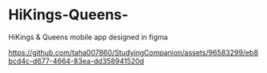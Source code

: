 # HiKings-Queens-
HiKings &amp; Queens mobile app designed in figma

https://github.com/taha007860/StudyingCompanion/assets/96583299/eb8bcd4c-d677-4664-83ea-dd358941520d 
